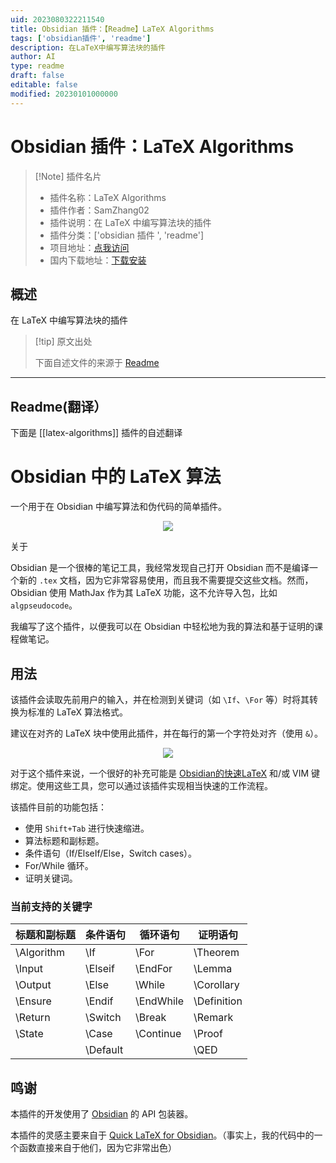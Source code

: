 ```yaml
---
uid: 2023080322211540
title: Obsidian 插件：【Readme】LaTeX Algorithms
tags: ['obsidian插件', 'readme']
description: 在LaTeX中编写算法块的插件
author: AI
type: readme
draft: false
editable: false
modified: 20230101000000
---
```


# Obsidian 插件：LaTeX Algorithms

> [!Note] 插件名片
> - 插件名称：LaTeX Algorithms
> - 插件作者：SamZhang02
> - 插件说明：在 LaTeX 中编写算法块的插件
> - 插件分类：['obsidian 插件 ', 'readme']
> - 项目地址：[点我访问](https://github.com/SamZhang02/obsidian-latex-algorithms)
> - 国内下载地址：[下载安装](https://pkmer.cn/products/plugin/pluginMarket/?latex-algorithms)

## 概述

在 LaTeX 中编写算法块的插件

> [!tip] 原文出处
>
>下面自述文件的来源于 [Readme](https://ghproxy.net/https://raw.githubusercontent.com/SamZhang02/obsidian-latex-algorithms/master/README.md)
>

---

## Readme(翻译）

下面是 [[latex-algorithms]] 插件的自述翻译

# Obsidian 中的 LaTeX 算法

一个用于在 Obsidian 中编写算法和伪代码的简单插件。

<p align="center">
  <img src="media/short_demo.gif">
</p>

关于

Obsidian 是一个很棒的笔记工具，我经常发现自己打开 Obsidian 而不是编译一个新的 `.tex` 文档，因为它非常容易使用，而且我不需要提交这些文档。然而，Obsidian 使用 MathJax 作为其 LaTeX 功能，这不允许导入包，比如 `algpseudocode`。

我编写了这个插件，以便我可以在 Obsidian 中轻松地为我的算法和基于证明的课程做笔记。

## 用法

该插件会读取先前用户的输入，并在检测到关键词（如 `\If`、`\For` 等）时将其转换为标准的 LaTeX 算法格式。

建议在对齐的 LaTeX 块中使用此插件，并在每行的第一个字符处对齐（使用 `&`）。

<p align="center">
  <img src="media/long_demo.gif">
</p>

对于这个插件来说，一个很好的补充可能是 [Obsidian的快速LaTeX](https://github.com/joeyuping/quick_latex_obsidian) 和/或 VIM 键绑定。使用这些工具，您可以通过该插件实现相当快速的工作流程。

该插件目前的功能包括：

- 使用 `Shift+Tab` 进行快速缩进。
- 算法标题和副标题。
- 条件语句（If/ElseIf/Else，Switch cases）。
- For/While 循环。
- 证明关键词。

### 当前支持的关键字

| 标题和副标题 | 条件语句 | 循环语句 | 证明语句 |
| ----------- | -------- | -------- | -------- |
| \\Algorithm | \\If     | \\For    | \\Theorem |
| \\Input     | \\Elseif | \\EndFor | \\Lemma   |
| \\Output    | \\Else   | \\While  | \\Corollary |
| \\Ensure    | \\Endif  | \\EndWhile | \\Definition |
| \\Return    | \\Switch | \\Break  | \\Remark |
| \\State     | \\Case   | \\Continue | \\Proof |
|             | \\Default |          | \\QED |

## 鸣谢

本插件的开发使用了 [Obsidian](https://github.com/obsidianmd/obsidian-api) 的 API 包装器。

本插件的灵感主要来自于 [Quick LaTeX for Obsidian](https://github.com/joeyuping/quick_latex_obsidian)。（事实上，我的代码中的一个函数直接来自于他们，因为它非常出色）
